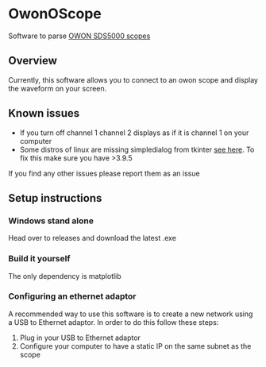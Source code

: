 # OwonOScope
Software to parse [OWON SDS5000 scopes](git@github.com:Gregf36665/OwonOScope.git)

## Overview
Currently, this software allows you to connect to an owon scope and display the waveform on your screen.

## Known issues
- If you turn off channel 1 channel 2 displays as if it is channel 1 on your computer
- Some distros of linux are missing simpledialog from tkinter [see here](git@github.com:Gregf36665/OwonOScope.git). To fix this make sure you have >3.9.5

If you find any other issues please report them as an issue


## Setup instructions
### Windows stand alone
Head over to releases and download the latest .exe

### Build it yourself
The only dependency is matplotlib


### Configuring an ethernet adaptor

A recommended way to use this software is to create a new network using a USB to Ethernet adaptor. 
In order to do this follow these steps:
1) Plug in your USB to Ethernet adaptor
2) Configure your computer to have a static IP on the same subnet as the scope